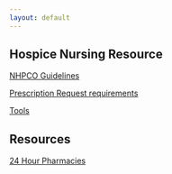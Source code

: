 ```yaml
---
layout: default
---
```

## Hospice Nursing Resource

[NHPCO Guidelines](https://docs.google.com/document/d/1wCt8dnNq-ct3YNkL_tB5pt8Nxd87dmJqvHMStD5daeU/pub)

[Prescription Request requirements](https://docs.google.com/document/d/1G3eRkaUgBPiYPnIbLd9r9reEh5iPDy4vdm2XHKuxJdE/pub)

[Tools](https://docs.google.com/document/d/1iaUf36YO2oOTvMCSuyBj_1A9qs6sfaCdWxvFdwzwGBo/pub)


## Resources

[24 Hour Pharmacies](/pharmacies)
